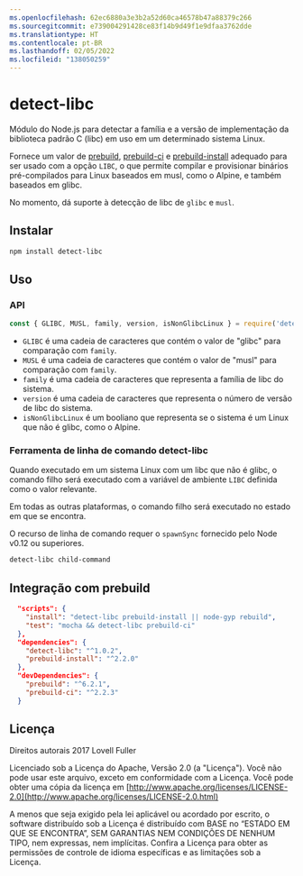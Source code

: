 ```yaml
---
ms.openlocfilehash: 62ec6880a3e3b2a52d60ca46578b47a88379c266
ms.sourcegitcommit: e739004291428ce83f14b9d49f1e9dfaa3762dde
ms.translationtype: HT
ms.contentlocale: pt-BR
ms.lasthandoff: 02/05/2022
ms.locfileid: "138050259"
---
```

# <a name="detect-libc"></a>detect-libc

Módulo do Node.js para detectar a família e a versão de implementação da biblioteca padrão C (libc) em uso em um determinado sistema Linux.

Fornece um valor de [prebuild](https://www.npmjs.com/package/prebuild), [prebuild-ci](https://www.npmjs.com/package/prebuild-ci) e [prebuild-install](https://www.npmjs.com/package/prebuild-install) adequado para ser usado com a opção `LIBC`, o que permite compilar e provisionar binários pré-compilados para Linux baseados em musl, como o Alpine, e também baseados em glibc.

No momento, dá suporte à detecção de libc de `glibc` e `musl`.

## <a name="install"></a>Instalar

```sh
npm install detect-libc
```

## <a name="usage"></a>Uso

### <a name="api"></a>API

```js
const { GLIBC, MUSL, family, version, isNonGlibcLinux } = require('detect-libc');
```

* `GLIBC` é uma cadeia de caracteres que contém o valor de "glibc" para comparação com `family`.
* `MUSL` é uma cadeia de caracteres que contém o valor de "musl" para comparação com `family`.
* `family` é uma cadeia de caracteres que representa a família de libc do sistema.
* `version` é uma cadeia de caracteres que representa o número de versão de libc do sistema.
* `isNonGlibcLinux` é um booliano que representa se o sistema é um Linux que não é glibc, como o Alpine.

### <a name="detect-libc-command-line-tool"></a>Ferramenta de linha de comando detect-libc

Quando executado em um sistema Linux com um libc que não é glibc, o comando filho será executado com a variável de ambiente `LIBC` definida como o valor relevante.

Em todas as outras plataformas, o comando filho será executado no estado em que se encontra.

O recurso de linha de comando requer o `spawnSync` fornecido pelo Node v0.12 ou superiores.

```sh
detect-libc child-command
```

## <a name="integrating-with-prebuild"></a>Integração com prebuild

```json
  "scripts": {
    "install": "detect-libc prebuild-install || node-gyp rebuild",
    "test": "mocha && detect-libc prebuild-ci"
  },
  "dependencies": {
    "detect-libc": "^1.0.2",
    "prebuild-install": "^2.2.0"
  },
  "devDependencies": {
    "prebuild": "^6.2.1",
    "prebuild-ci": "^2.2.3"
  }
```

## <a name="licence"></a>Licença

Direitos autorais 2017 Lovell Fuller

Licenciado sob a Licença do Apache, Versão 2.0 (a "Licença"). Você não pode usar este arquivo, exceto em conformidade com a Licença.
Você pode obter uma cópia da licença em [http://www.apache.org/licenses/LICENSE-2.0](http://www.apache.org/licenses/LICENSE-2.0.html)

A menos que seja exigido pela lei aplicável ou acordado por escrito, o software distribuído sob a Licença é distribuído com BASE no “ESTADO EM QUE SE ENCONTRA”, SEM GARANTIAS NEM CONDIÇÕES DE NENHUM TIPO, nem expressas, nem implícitas.
Confira a Licença para obter as permissões de controle de idioma específicas e as limitações sob a Licença.
